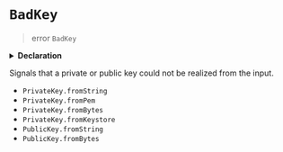 # `BadKey`

> error `BadKey`

<details>
<summary><b>Declaration</b></summary>

```typescript
class BadKeyError extends Error {}
```

</details>

Signals that a private or public key could not be realized from the input.

- `PrivateKey.fromString`
- `PrivateKey.fromPem`
- `PrivateKey.fromBytes`
- `PrivateKey.fromKeystore`
- `PublicKey.fromString`
- `PublicKey.fromBytes`
